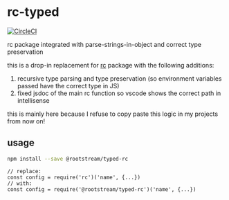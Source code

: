 # rc-typed

[![CircleCI](https://circleci.com/gh/rootstream/rc-typed.svg?style=svg)](https://circleci.com/gh/rootstream/rc-typed)

rc package integrated with parse-strings-in-object and correct type preservation

this is a drop-in replacement for [rc](https://www.npmjs.com/package/rc) package with the following additions:

1. recursive type parsing and type preservation (so environment variables passed have the correct type in JS)
1. fixed jsdoc of the main rc function so vscode shows the correct path in intellisense

this is mainly here because I refuse to copy paste this logic in my projects from now on!

## usage

```bash
npm install --save @rootstream/typed-rc
```

```JS
// replace:
const config = require('rc')('name', {...})
// with:
const config = require('@rootstream/typed-rc')('name', {...})
```
